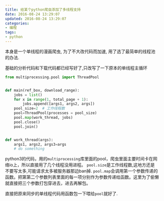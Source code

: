 ```yaml
---
title: 给某个python爬虫添加了多线程支持
date: 2016-08-24 13:29:07
updated: 2016-08-24 13:29:07
categories:
- 编程
tags:
- python
---
```


本身是一个单线程的漫画爬虫, 为了不大改代码而加速, 用了选了最简单的线程池的办法.

基础的分析代码和下载代码都已经写好了,只改写了一下原本的单线程主循环

```python
from multiprocessing.pool import ThreadPool


def main(ref_box, download_range):
    jobs = list()
    for x in range(1, total_page + 1):
        jobs.append([args1, args2, args])
    pool_size=2  # 工作线程数
    pool=ThreadPool(processes = pool_size)
    pool.map(work_thread, jobs)
    pool.close()
    pool.join()


def work_thread(args):
    args1, args2, args3=args
    # do something
```

python3的代码，用的`multiprocessing`库里面的pool，爬虫里面主要时间卡在网络io上，所以直接用了几个线程没用进程。
`pool.size`是工作线程数,这地方还是不要写太多,可能请求太多被服务器那边ban掉.
`pool.map`会调用第一个参数传递的函数。把第第二个参数列表里面的每一项分别作为参数传递给函数。这里为了偷懒就直接把三个参数打包穿进去，进去再解包。

直接把原来同步的单线程代码用函数包一下喂给`pool`就好了.
